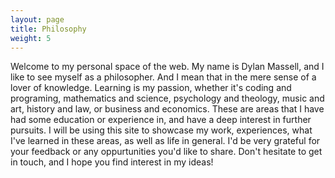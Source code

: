 ```yaml
---
layout: page
title: Philosophy
weight: 5
---
```


Welcome to my personal space of the web. My name is Dylan Massell, and I like to see myself as a philosopher.
And I mean that in the mere sense of a lover of knowledge. Learning is my passion, whether it's coding and programing,
mathematics and science, psychology and theology, music and art, history and law, or business and economics. These are
areas that I have had some education or experience in, and have a deep interest in further pursuits. I will be using this
site to showcase my work, experiences, what I've learned in these areas, as well as life in general. I'd be very
grateful for your feedback or any oppurtunities you'd like to share. Don't hesitate to get in touch,
and I hope you find interest in my ideas!
